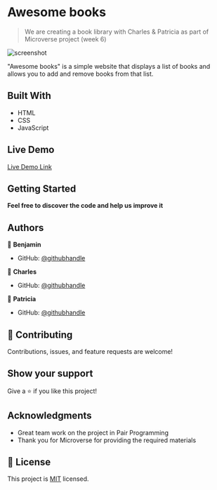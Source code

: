# Awesome books

> We are creating a book library with Charles & Patricia as part of Microverse project (week 6)

![screenshot](https://github.com/microverseinc/curriculum-javascript/blob/main/books/images/awesome_books_full_website.png)

"Awesome books" is a simple website that displays a list of books and allows you to add and remove books from that list.

## Built With

- HTML
- CSS
- JavaScript

## Live Demo

[Live Demo Link](https://benjp009.github.io/awesome-books/)


## Getting Started

**Feel free to discover the code and help us improve it**


## Authors

👤 **Benjamin**

- GitHub: [@githubhandle](https://github.com/benjp009)

👤 **Charles**

- GitHub: [@githubhandle](https://github.com/charlesgobina)

👤 **Patricia**

- GitHub: [@githubhandle](https://github.compatriciachrysy)

## 🤝 Contributing

Contributions, issues, and feature requests are welcome!


## Show your support

Give a ⭐️ if you like this project!

## Acknowledgments

- Great team work on the project in Pair Programming
- Thank you for Microverse for providing the required materials

## 📝 License

This project is [MIT](./MIT.md) licensed.
